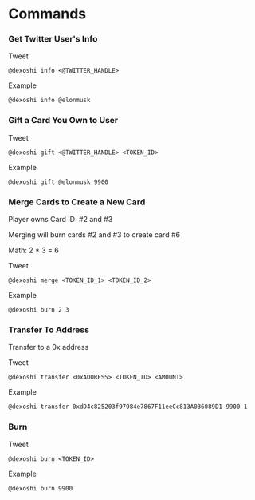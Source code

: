 # Commands

### Get Twitter User's Info

Tweet

```
@dexoshi info <@TWITTER_HANDLE>
```

Example

```
@dexoshi info @elonmusk
```

### Gift a Card You Own to User

Tweet

```
@dexoshi gift <@TWITTER_HANDLE> <TOKEN_ID>
```

Example

```
@dexoshi gift @elonmusk 9900
```

### Merge Cards to Create a New Card

Player owns Card ID: #2 and #3

Merging will burn cards #2 and #3 to create card #6

Math: 2 \* 3 = 6

Tweet

```
@dexoshi merge <TOKEN_ID_1> <TOKEN_ID_2>
```

Example

```
@dexoshi burn 2 3
```

### Transfer To Address

Transfer to a 0x address

Tweet

```
@dexoshi transfer <0xADDRESS> <TOKEN_ID> <AMOUNT>
```

Example

```
@dexoshi transfer 0xdD4c825203f97984e7867F11eeCc813A036089D1 9900 1
```

### Burn

Tweet

```
@dexoshi burn <TOKEN_ID>
```

Example

```
@dexoshi burn 9900
```






